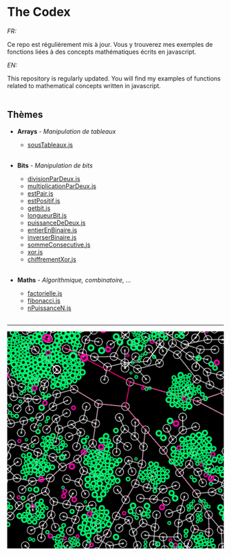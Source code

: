 # The Codex

_FR:_ 

Ce repo est régulièrement mis à jour. Vous y trouverez mes exemples de fonctions liées à des concepts mathématiques écrits en javascript.

_EN:_

This repository is regularly updated. You will find my examples of functions related to mathematical concepts written in javascript.<br><br>


## Thèmes
  * **Arrays** - _Manipulation de tableaux_
  
    * [sousTableaux.js](/Arrays/sousTableaux.js)
    <br><br>

  * **Bits** - _Manipulation de bits_
  
    * [divisionParDeux.js](/Bits/divisionParDeux.js)
    * [multiplicationParDeux.js](/Bits/multiplicationParDeux.js)
    * [estPair.js](/Bits/estPair.js)
    * [estPositif.js](/Bits/estPositif.js)
    * [getbit.js](/Bits/getbit.js)
    * [longueurBit.js](/Bits/longueurBit.js)
    * [puissanceDeDeux.js](/Bits/puissanceDeDeux.js)
    * [entierEnBinaire.js](Bits/entierEnBinaire.js)
    * [inverserBinaire.js](Bits/inverserBinaire.js)
    * [sommeConsecutive.js](/Bits/sommeConsecutive.js)
    * [xor.js](/Bits/xor.js)
    * [chiffrementXor.js](/Bits/chiffrementXor.js)
    <br><br>
    
  * **Maths** - _Algorithmique, combinatoire, ..._
  
    * [factorielle.js](/Maths/factorielle.js)
    * [fibonacci.js](/Maths/fibonacci.js)
    * [nPuissanceN.js](/Maths/nPuissanceN.js)
    <br><br>
  ---

![thumbnail](./img/thumbnail.jpg)
